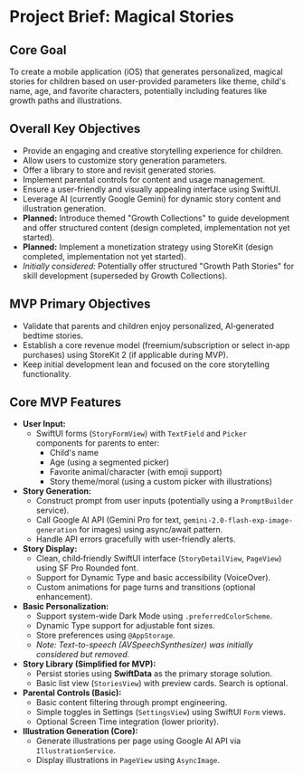 # Project Brief: Magical Stories

## Core Goal
To create a mobile application (iOS) that generates personalized, magical stories for children based on user-provided parameters like theme, child's name, age, and favorite characters, potentially including features like growth paths and illustrations.

## Overall Key Objectives
- Provide an engaging and creative storytelling experience for children.
- Allow users to customize story generation parameters.
- Offer a library to store and revisit generated stories.
- Implement parental controls for content and usage management.
- Ensure a user-friendly and visually appealing interface using SwiftUI.
- Leverage AI (currently Google Gemini) for dynamic story content and illustration generation.
- **Planned:** Introduce themed "Growth Collections" to guide development and offer structured content (design completed, implementation not yet started).
- **Planned:** Implement a monetization strategy using StoreKit (design completed, implementation not yet started).
- *Initially considered:* Potentially offer structured "Growth Path Stories" for skill development (superseded by Growth Collections).

## MVP Primary Objectives
- Validate that parents and children enjoy personalized, AI‑generated bedtime stories.
- Establish a core revenue model (freemium/subscription or select in‑app purchases) using StoreKit 2 (if applicable during MVP).
- Keep initial development lean and focused on the core storytelling functionality.

## Core MVP Features
- **User Input:**
    - SwiftUI forms (`StoryFormView`) with `TextField` and `Picker` components for parents to enter:
        - Child's name
        - Age (using a segmented picker)
        - Favorite animal/character (with emoji support)
        - Story theme/moral (using a custom picker with illustrations)
- **Story Generation:**
    - Construct prompt from user inputs (potentially using a `PromptBuilder` service).
    - Call Google AI API (Gemini Pro for text, `gemini-2.0-flash-exp-image-generation` for images) using async/await pattern.
    - Handle API errors gracefully with user-friendly alerts.
- **Story Display:**
    - Clean, child‑friendly SwiftUI interface (`StoryDetailView`, `PageView`) using SF Pro Rounded font.
    - Support for Dynamic Type and basic accessibility (VoiceOver).
    - Custom animations for page turns and transitions (optional enhancement).
- **Basic Personalization:**
    - Support system-wide Dark Mode using `.preferredColorScheme`.
    - Dynamic Type support for adjustable font sizes.
    - Store preferences using `@AppStorage`.
    - *Note: Text-to-speech (AVSpeechSynthesizer) was initially considered but removed.*
- **Story Library (Simplified for MVP):**
    - Persist stories using **SwiftData** as the primary storage solution.
    - Basic list view (`StoriesView`) with preview cards. Search is optional.
- **Parental Controls (Basic):**
    - Basic content filtering through prompt engineering.
    - Simple toggles in Settings (`SettingsView`) using SwiftUI `Form` views.
    - Optional Screen Time integration (lower priority).
- **Illustration Generation (Core):**
    - Generate illustrations per page using Google AI API via `IllustrationService`.
    - Display illustrations in `PageView` using `AsyncImage`.
